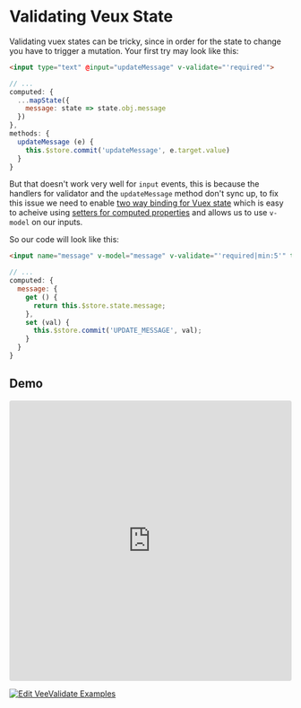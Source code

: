 # Validating Veux State

Validating vuex states can be tricky, since in order for the state to change you have to trigger a mutation. Your first try may look like this:

```html
<input type="text" @input="updateMessage" v-validate="'required'">
```

```js
// ...
computed: {
  ...mapState({
    message: state => state.obj.message
  })
},
methods: {
  updateMessage (e) {
    this.$store.commit('updateMessage', e.target.value)
  }
}
```

But that doesn't work very well for `input` events, this is because the handlers for validator and the `updateMessage` method don't sync up, to fix this issue we need to enable [two way binding for Vuex state](https://vuex.vuejs.org/en/forms.html) which is easy to acheive using [setters for computed properties](https://vuejs.org/v2/guide/computed.html#Computed-Setter) and allows us to use `v-model` on our inputs.

So our code will look like this:

```html
<input name="message" v-model="message" v-validate="'required|min:5'" type="text" placeholder="Your Message">
```

```js
// ...
computed: {
  message: {
    get () {
      return this.$store.state.message;
    },
    set (val) {
      this.$store.commit('UPDATE_MESSAGE', val);
    }
  }
}
```

## Demo

<iframe src="https://codesandbox.io/embed/y3504yr0l1?initialpath=%2Fvuex&module=%2Fsrc%2Fcomponents%2FVuex.vue&view=preview" style="width:100%; height:500px; border:0; border-radius: 4px; overflow:hidden;" sandbox="allow-modals allow-forms allow-popups allow-scripts allow-same-origin"></iframe>

[![Edit VeeValidate Examples](https://codesandbox.io/static/img/play-codesandbox.svg)](https://codesandbox.io/s/y3504yr0l1?initialpath=%2Fvuex&module=%2Fsrc%2Fcomponents%2FVuex.vue)

